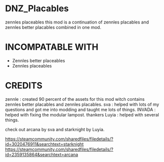 # DNZ_Placables
zennles placeables 
this mod is a continuation of zennles placables and zennles better placables combined in one mod.
# INCOMPATABLE WITH
- Zennles better placeables
- Zennles placeables
# CREDITS
zennle : created 90 percent of the assets for this mod witch contains zennles better placables and zennles placables.
sva : helped with lots of my questions and got me into modding and taught me lots of things. 
INVADA : helped with fixing the modular lampost. thankers
Luyia : helped with several things.

check out arcana by sva and starknight by Luyia.

 https://steamcommunity.com/sharedfiles/filedetails/?id=3020476911&searchtext=starknight
 https://steamcommunity.com/sharedfiles/filedetails/?id=2359135864&searchtext=arcana

